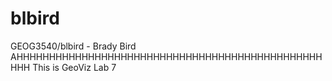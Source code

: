 # blbird
GEOG3540/blbird - Brady Bird
AHHHHHHHHHHHHHHHHHHHHHHHHHHHHHHHHHHHHHHHHHHHHHHHHHH
This is GeoViz Lab 7
